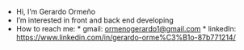 - Hi, I’m Gerardo Ormeño
- I’m interested in front and back end developing
- How to reach me:
          * gmail: ormenogerardo1@gmail.com
          * linkedIn: https://www.linkedin.com/in/gerardo-orme%C3%B1o-87b771214/
         
